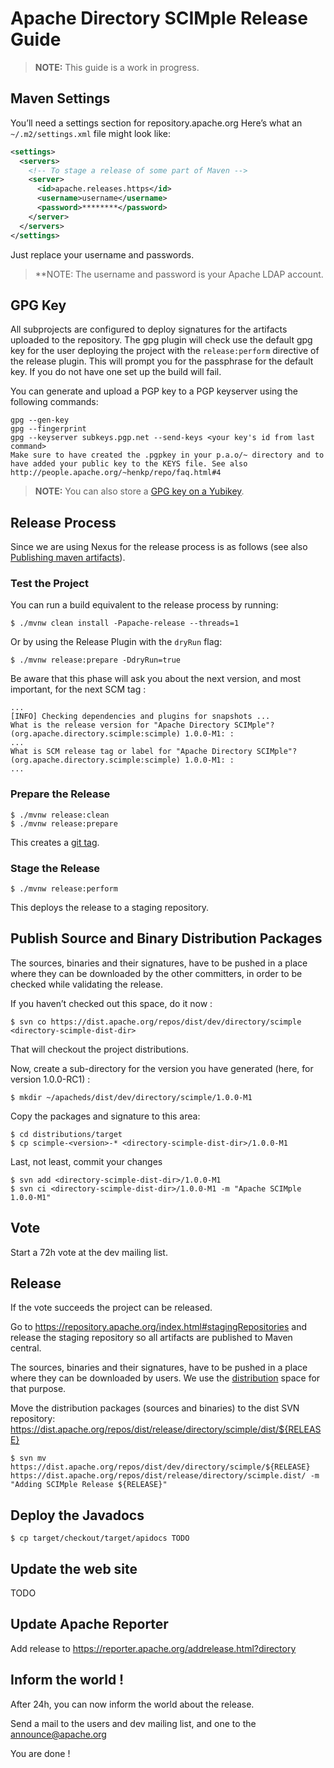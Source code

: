 # Apache Directory SCIMple Release Guide

> **NOTE:** This guide is a work in progress.

## Maven Settings
You’ll need a settings section for repository.apache.org Here’s what an `~/.m2/settings.xml` file might look like:
```xml
<settings>
  <servers> 
    <!-- To stage a release of some part of Maven -->
    <server>
      <id>apache.releases.https</id>
      <username>username</username>
      <password>********</password>
    </server>
  </servers>    
</settings>
```

Just replace your username and passwords. 
> **NOTE: The username and password is your Apache LDAP account.

## GPG Key

All subprojects are configured to deploy signatures for the artifacts uploaded to the repository. The gpg plugin will check use the default gpg key for the user deploying the project with the `release:perform` directive of the release plugin. This will prompt you for the passphrase for the default key. If you do not have one set up the build will fail.

You can generate and upload a PGP key to a PGP keyserver using the following commands:

```shell
gpg --gen-key
gpg --fingerprint
gpg --keyserver subkeys.pgp.net --send-keys <your key's id from last command>
Make sure to have created the .pgpkey in your p.a.o/~ directory and to have added your public key to the KEYS file. See also http://people.apache.org/~henkp/repo/faq.html#4
```

> **NOTE:** You can also store a [GPG key on a Yubikey](https://developer.okta.com/blog/2021/07/07/developers-guide-to-gpg).

## Release Process

Since we are using Nexus for the release process is as follows (see also [Publishing maven artifacts](https://www.apache.org/dev/publishing-maven-artifacts.html#staging-maven)).

### Test the Project

You can run a build equivalent to the release process by running:

```shell
$ ./mvnw clean install -Papache-release --threads=1
```

Or by using the Release Plugin with the `dryRun` flag:

```shell
$ ./mvnw release:prepare -DdryRun=true
```

Be aware that this phase will ask you about the next version, and most important, for the next SCM tag :

```text
...
[INFO] Checking dependencies and plugins for snapshots ...
What is the release version for "Apache Directory SCIMple"? (org.apache.directory.scimple:scimple) 1.0.0-M1: :
...
What is SCM release tag or label for "Apache Directory SCIMple"? (org.apache.directory.scimple:scimple) 1.0.0-M1: :
...
```

### Prepare the Release

```shell
$ ./mvnw release:clean
$ ./mvnw release:prepare
```

This creates a [git tag](https://github.com/apache/directory-scimple).

### Stage the Release

```shell
$ ./mvnw release:perform
```

This deploys the release to a staging repository.

## Publish Source and Binary Distribution Packages
The sources, binaries and their signatures, have to be pushed in a place where they can be downloaded by the other committers, in order to be checked while validating the release.

If you haven’t checked out this space, do it now :

```shell
$ svn co https://dist.apache.org/repos/dist/dev/directory/scimple <directory-scimple-dist-dir>
```

That will checkout the project distributions.

Now, create a sub-directory for the version you have generated (here, for version 1.0.0-RC1) :

```shell
$ mkdir ~/apacheds/dist/dev/directory/scimple/1.0.0-M1
```

Copy the packages and signature to this area:

```shell
$ cd distributions/target
$ cp scimple-<version>-* <directory-scimple-dist-dir>/1.0.0-M1
```

Last, not least, commit your changes

```shell
$ svn add <directory-scimple-dist-dir>/1.0.0-M1
$ svn ci <directory-scimple-dist-dir>/1.0.0-M1 -m "Apache SCIMple 1.0.0-M1"
```

## Vote
Start a 72h vote at the dev mailing list.

## Release
If the vote succeeds the project can be released.

Go to https://repository.apache.org/index.html#stagingRepositories and release the staging repository so all artifacts are published to Maven central.

The sources, binaries and their signatures, have to be pushed in a place where they can be downloaded by users. We use the [distribution](https://dist.apache.org/repos/dist/release/directory/scimple) space for that purpose.

Move the distribution packages (sources and binaries) to the dist SVN repository: https://dist.apache.org/repos/dist/release/directory/scimple/dist/${RELEASE}

```shell
$ svn mv https://dist.apache.org/repos/dist/dev/directory/scimple/${RELEASE} https://dist.apache.org/repos/dist/release/directory/scimple.dist/ -m "Adding SCIMple Release ${RELEASE}"
```

## Deploy the Javadocs

```shell
$ cp target/checkout/target/apidocs TODO
```

## Update the web site

TODO

## Update Apache Reporter

Add release to https://reporter.apache.org/addrelease.html?directory

## Inform the world !

After 24h, you can now inform the world about the release.

Send a mail to the users and dev mailing list, and one to the [announce@apache.org](mailto:announce@apache.org)

You are done !
